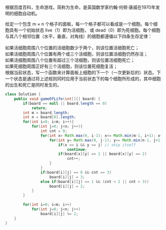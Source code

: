 根据百度百科，生命游戏，简称为生命，是英国数学家约翰·何顿·康威在1970年发明的细胞自动机。<br>

给定一个包含 m × n 个格子的面板，每一个格子都可以看成是一个细胞。每个细胞具有一个初始状态 live（1）即为活细胞， 或 dead（0）即为死细胞。每个细胞与其八个相邻位置（水平，垂直，对角线）的细胞都遵循以下四条生存定律：<br>
<br>
如果活细胞周围八个位置的活细胞数少于两个，则该位置活细胞死亡；<br>
如果活细胞周围八个位置有两个或三个活细胞，则该位置活细胞仍然存活；<br>
如果活细胞周围八个位置有超过三个活细胞，则该位置活细胞死亡；<br>
如果死细胞周围正好有三个活细胞，则该位置死细胞复活；<br>
根据当前状态，写一个函数来计算面板上细胞的下一个（一次更新后的）状态。下一个状态是通过将上述规则同时应用于当前状态下的每个细胞所形成的，其中细胞的出生和死亡是同时发生的。<br>


``` java
class Solution {
    public void gameOfLife(int[][] board) {
        if(board == null || board.length == 0)
            return;
        int m = board.length; 
        int n = board[0].length;
        for(int i=0; i<m; i++){
            for(int j=0; j<n; j++){
                int cnt = 0;
                for(int x= Math.max(0, i-1); x<= Math.min(m-1, i+1); x++){
                    for(int y= Math.max(0, j-1); y<= Math.min(n-1, j+1); y++){
                        if(x == i && y == j) // skip itself
                            continue;
                        if(board[x][y] == 1 || board[x][y] == 2)
                            cnt++;
                    }
                }
                if(board[i][j] == 0 && cnt == 3) 
                    board[i][j] = 3; 
                else if(board[i][j] == 1 && (cnt < 2 || cnt > 3)) 
                    board[i][j] = 2; 
            }
        }
       
        for(int i=0; i<m; i++)
            for(int j=0; j<n; j++)
                board[i][j] %= 2;
    }
}

```